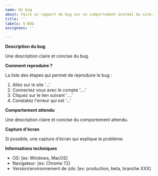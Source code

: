 ```yaml
---
name: Un bug
about: Faire un rapport de bug sur un comportement anormal du site.
title: ''
labels: S-BUG
assignees: ''

---
```


**Description du bug**

Une description claire et concise du bug.

**Comment reproduire ?**

La liste des étapes qui permet de reproduire le bug :

1. Allez sur le site '...'
2. Connectez vous avec le compte '....'
3. Cliquez sur le lien suivant '....'
4. Constatez l'erreur qui est '...'

**Comportement attendu**

Une description claire et concise du comportement attendu.

**Capture d'écran**

Si possible, une capture d'écran qui explique le problème.

**Informations techniques**

- OS: [ex: Windows, MacOS]
- Navigateur: [ex: Chrome 72]
- Version/environnement de zds: [ex: production, beta, branche XXX]
